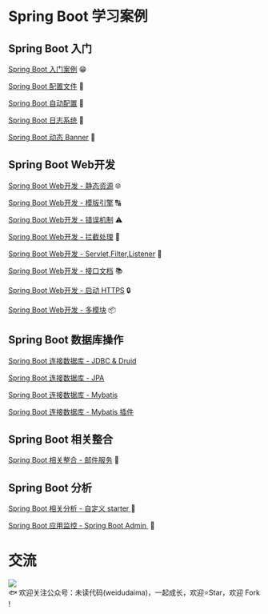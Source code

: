 # Spring Boot 学习案例
## Spring Boot 入门
[Spring Boot 入门案例](https://github.com/niumoo/springboot/tree/master/springboot-hello) 😁

[Spring Boot 配置文件](https://github.com/niumoo/springboot/tree/master/springboot-properties) 🔧

[Spring Boot 自动配置](https://github.com/niumoo/springboot/tree/master/springboot-config) 🚀

[Spring Boot 日志系统](https://github.com/niumoo/springboot/tree/master/springboot-logback) 📝

[Spring Boot 动态 Banner](https://github.com/niumoo/springboot/tree/master/springboot-banner) 🏴󠁧󠁢󠁮󠁩󠁲󠁿


## Spring Boot Web开发
[Spring Boot Web开发 - 静态资源](https://github.com/niumoo/springboot/tree/master/springboot-web-staticfile) 🌐

[Spring Boot Web开发 - 模版引擎](https://github.com/niumoo/springboot/tree/master/springboot-web-template) 🔠

[Spring Boot Web开发 - 错误机制](https://github.com/niumoo/springboot/tree/master/springboot-web-error) ⚠️

[Spring Boot Web开发 - 拦截处理](https://github.com/niumoo/springboot/tree/master/springboot-web-interceptor)  :closed_lock_with_key:

[Spring Boot Web开发 - Servlet,Filter,Listener](https://github.com/niumoo/springboot/tree/master/springboot-web-servlet-filter-listener) :wedding:

[Spring Boot Web开发 - 接口文档](https://github.com/niumoo/springboot/tree/master/springboot-web-swagger) :books:

[Spring Boot Web开发 - 启动 HTTPS](https://github.com/niumoo/springboot/tree/master/springboot-web-https) :lock:

[Spring Boot Web开发 - 多模块](https://github.com/niumoo/springboot/tree/master/springboot-module-demo)  :package:

## Spring Boot 数据库操作
[Spring Boot 连接数据库 - JDBC & Druid](https://github.com/niumoo/springboot/tree/master/springboot-data-jdbc)

[Spring Boot 连接数据库 - JPA](https://github.com/niumoo/springboot/tree/master/springboot-data-jpa)

[Spring Boot 连接数据库 - Mybatis](https://github.com/niumoo/springboot/tree/master/springboot-data-mybatis)

[Spring Boot 连接数据库 - Mybatis 插件](https://github.com/niumoo/springboot/tree/master/springboot-data-mybatis-page)

## Spring Boot 相关整合

[Spring Boot 相关整合 - 邮件服务](https://github.com/niumoo/springboot/tree/master/springboot-mail) 📧


## Spring Boot 分析

[Spring Boot 相关分析 - 自定义 starter ](https://github.com/niumoo/springboot/tree/master/springboot-starter) 🎨

[Spring Boot 应用监控 - Spring Boot Admin ](https://github.com/niumoo/springboot/tree/master/springboot-admin)​ :construction_worker:


# 交流
![](https://user-images.githubusercontent.com/26371673/69558482-46eab080-0fe3-11ea-8fa7-d9d824b7bed4.jpg)  
🐟 欢迎关注公众号：未读代码(weidudaima)，一起成长，欢迎⭐Star️，欢迎 Fork !